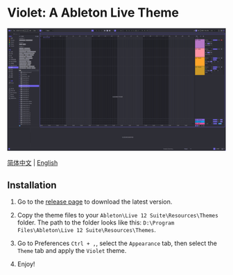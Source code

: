 # Violet: A Ableton Live Theme

![violet](./screenshot.png)

[简体中文](./README_ZH.MD) | [English](./README.MD)

## Installation
1. Go to the [release page](https://github.com/polarissdesu/violet-theme/releases) to download the latest version.

2. Copy the theme files to your `Ableton\Live 12 Suite\Resources\Themes` folder.
The path to the folder looks like this: `D:\Program Files\Ableton\Live 12 Suite\Resources\Themes`.

3. Go to Preferences `Ctrl + ,`, select the `Appearance` tab, then select the `Theme` tab and apply the `Violet` theme.

4. Enjoy!